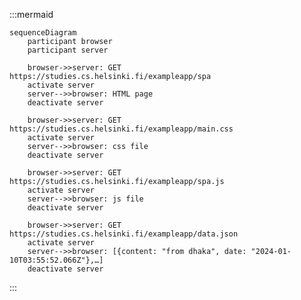 :::mermaid

    sequenceDiagram
        participant browser
        participant server

        browser->>server: GET https://studies.cs.helsinki.fi/exampleapp/spa
        activate server
        server-->>browser: HTML page
        deactivate server

        browser->>server: GET https://studies.cs.helsinki.fi/exampleapp/main.css
        activate server
        server-->>browser: css file
        deactivate server

        browser->>server: GET https://studies.cs.helsinki.fi/exampleapp/spa.js
        activate server
        server-->>browser: js file
        deactivate server

        browser->>server: GET https://studies.cs.helsinki.fi/exampleapp/data.json
        activate server
        server-->>browser: [{content: "from dhaka", date: "2024-01-10T03:55:52.066Z"},…]
        deactivate server


:::